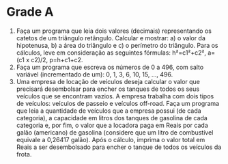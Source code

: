 # Grade A

1. Faça um programa que leia dois valores (decimais) representando os catetos de um triângulo retângulo. Calcular e mostrar: a) o valor da hipotenusa, b) a área do triângulo e c) o perímetro do triângulo. Para os cálculos, leve em consideração as seguintes fórmulas: h²=c1²+c2², a=(c1 x c2)/2, p=h+c1+c2.
2. Faça um programa que escreva os números de 0 a 496, com salto variável (incrementado de um): 0, 1, 3, 6, 10, 15, ..., 496.
3. Uma empresa de locação de veículos deseja calcular o valor que precisará desembolsar para encher os tanques de todos os seus veículos que se encontram vazios. A empresa trabalha com dois tipos de veículos: veículos de passeio e veículos off-road. Faça um programa que leia a quantidade de veículos que a empresa possui (de cada categoria), a capacidade em litros dos tanques de gasolina de cada categoria e, por fim, o valor que a locadora paga em Reais por cada galão (americano) de gasolina (considere que um litro de combustível equivale a 0,26417 galão). Após o cálculo, imprima o valor total em Reais a ser desembolsado para encher o tanque de todos os veículos da frota.
